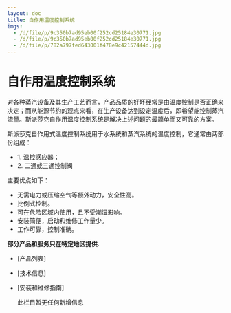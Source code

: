 ```yaml
---
layout: doc
title: 自作用温度控制系统
imgs:
  - /d/file/p/9c350b7ad95eb00f252cd25184e30771.jpg
  - /d/file/p/9c350b7ad95eb00f252cd25184e30771.jpg
  - /d/file/p/782a797fed643001f478e9c42157444d.jpg
---
```


# 自作用温度控制系统

对各种蒸汽设备及其生产工艺而言，产品品质的好坏经常是由温度控制是否正确来决定；而从能源节约的观点来看，在生产设备达到设定温度后，即希望能控制蒸汽流量。斯派莎克自作用温度控制系统是解决上述问题的最简单而又可靠的方案。

斯派莎克自作用式温度控制系统用于水系统和蒸汽系统的温度控制，它通常由两部份组成：

- 1\. 温控感应器；
- 2\. 二通或三通控制阀

主要优点如下：

- 无需电力或压缩空气等额外动力，安全性高。
- 比例式控制。
- 可在危险区域内使用，且不受潮湿影响。
- 安装简便，启动和维修工作量少。
- 工作可靠，控制准确。

**部分产品和服务只在特定地区提供.**

- [产品列表]
- [技术信息]
- [安装和维修指南]

  此栏目暂无任何新增信息
